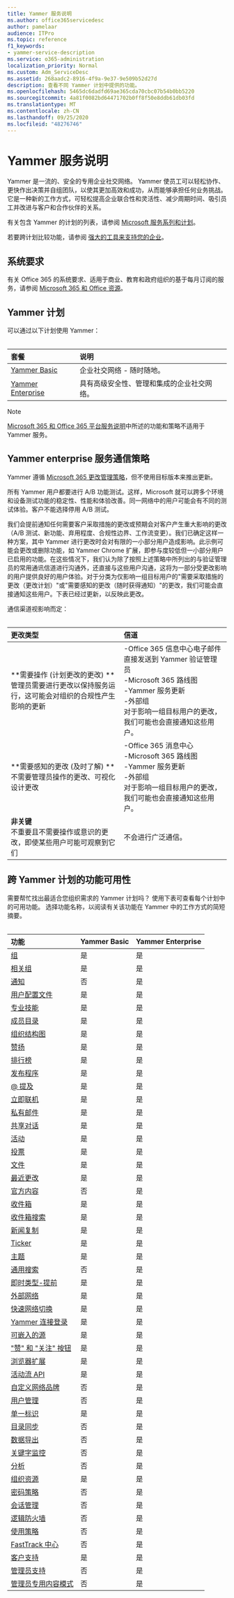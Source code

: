 ```yaml
---
title: Yammer 服务说明
ms.author: office365servicedesc
author: pamelaar
audience: ITPro
ms.topic: reference
f1_keywords:
- yammer-service-description
ms.service: o365-administration
localization_priority: Normal
ms.custom: Adm_ServiceDesc
ms.assetid: 268aadc2-8916-4f9a-9e37-9e509b52d27d
description: 查看不同 Yammer 计划中提供的功能。
ms.openlocfilehash: 5465dc6dadfd69ae365cda70cbc07b54b0bb5220
ms.sourcegitcommit: 4a81f0082bd64471702b0ff8f50e8ddb61db03fd
ms.translationtype: MT
ms.contentlocale: zh-CN
ms.lasthandoff: 09/25/2020
ms.locfileid: "48276746"
---
```

# <a name="yammer-service-description"></a>Yammer 服务说明

Yammer 是一流的、安全的专用企业社交网络。 Yammer 使员工可以轻松协作、更快作出决策并自组团队，以使其更加高效和成功，从而能够承担任何业务挑战。 它是一种新的工作方式，可轻松提高企业联合性和灵活性、减少周期时间、吸引员工并改进与客户和合作伙伴的关系。
  
有关包含 Yammer 的计划的列表，请参阅 [Microsoft 服务系列和计划](../office-365-platform-service-description/office-365-plan-options.md#office-365-service-families-and-plans)。
  
若要跨计划比较功能，请参阅 [强大的工具来支持您的企业](https://go.microsoft.com/fwlink/?LinkID=799177&amp;clcid=0x409)。
  
## <a name="system-requirements"></a>系统要求

有关 Office 365 的系统要求、适用于商业、教育和政府组织的基于每月订阅的服务，请参阅 [Microsoft 365 和 Office 资源](https://products.office.com/office-system-requirements/#Office365forBEG)。
  
## <a name="yammer-plans"></a>Yammer 计划

可以通过以下计划使用 Yammer：<br><br>
  
| 套餐 | 说明 |
|:-----|:-----|
|[Yammer Basic](https://go.microsoft.com/fwlink/?LinkId=691112) <br/> |企业社交网络 - 随时随地。  <br/> |
|[Yammer Enterprise](https://www.microsoft.com/microsoft-365/yammer/yammer-overview) <br/> |具有高级安全性、管理和集成的企业社交网络。  <br/> |
   
> [!NOTE]
> [Microsoft 365 和 Office 365 平台服务说明](../office-365-platform-service-description/office-365-platform-service-description.md)中所述的功能和策略不适用于 Yammer 服务。 
  
## <a name="yammer-enterprise-service-communications-policy"></a>Yammer enterprise 服务通信策略
<a name="YammerCommsPolicy"> </a>

Yammer 遵循 [Microsoft 365 更改管理策略](https://aka.ms/ManageChange)，但不使用目标版本来推出更新。 
  
所有 Yammer 用户都要进行 A/B 功能测试。这样，Microsoft 就可以跨多个环境和设备测试功能的稳定性、性能和体验改善。同一网络中的用户可能会有不同的测试体验。客户不能选择停用 A/B 测试。
  
我们会提前通知任何需要客户采取措施的更改或预期会对客户产生重大影响的更改（A/B 测试、新功能、弃用程度、合规性边界、工作流变更）。我们已确定这样一种方案，其中 Yammer 进行更改时会对有限的一小部分用户造成影响。此示例可能会更改或删除功能，如 Yammer Chrome 扩展，即参与度较低但一小部分用户已启用的功能。在这些情况下，我们认为除了按照上述策略中所列出的与验证管理员的常用通讯信道进行沟通外，还直接与这些用户沟通，这将为一部分受更改影响的用户提供良好的用户体验。对于分类为仅影响一组目标用户的"需要采取措施的更改（更改计划）"或"需要感知的更改（随时获得通知）"的更改，我们可能会直接通知这些用户。下表已经过更新，以反映此更改。 
  
通信渠道视影响而定：<br><br>
  
| 更改类型 | 信道 |
|:-----|:-----|
|**需要操作 (计划更改的更改) ** <br/>管理员需要进行更改以保持服务运行，这可能会对组织的合规性产生影响的更新  <br/> |-Office 365 信息中心电子邮件直接发送到 Yammer 验证管理员 <br/>-Microsoft 365 路线图<br/>-Yammer 服务更新<br/>-外部组<br/>对于影响一组目标用户的更改，我们可能也会直接通知这些用户。 |
|**需要感知的更改 (及时了解) **<br/>不需要管理员操作的更改、可视化设计更改  <br/> |-Office 365 消息中心<br/>-Microsoft 365 路线图<br/>-Yammer 服务更新<br/>-外部组<br/>对于影响一组目标用户的更改，我们可能也会直接通知这些用户。 |
|**非关键** <br/>不重要且不需要操作或意识的更改，即使某些用户可能可观察到它们  <br/> |不会进行广泛通信。 |
   
## <a name="feature-availability-across-yammer-plans"></a>跨 Yammer 计划的功能可用性

需要帮忙找出最适合您组织需求的 Yammer 计划吗？ 使用下表可查看每个计划中的可用功能。 选择功能名称，以阅读有关该功能在 Yammer 中的工作方式的简短摘要。<br><br>
  
| 功能 | Yammer Basic | Yammer Enterprise |
|:-----|:-----|:-----|
|[组](group-features-in-yammer.md#groups) <br/> | 是  <br/> |是  <br/> |
|[相关组](group-features-in-yammer.md#related-groups) <br/> |是  <br/> |是  <br/> |
|[通知](group-features-in-yammer.md#announcements) <br/> |否  <br/> |是  <br/> |
|[用户配置文件](profile-features-in-yammer.md#user-profiles) <br/> |是  <br/> |是  <br/> |
|[专业技能](profile-features-in-yammer.md#expertise) <br/> |是  <br/> |是  <br/> |
|[成员目录](profile-features-in-yammer.md#member-directory) <br/> |是  <br/> |是  <br/> |
|[组织结构图](profile-features-in-yammer.md#org-chart) <br/> |是  <br/> |是  <br/> |
|[赞扬](profile-features-in-yammer.md#praise) <br/> |是  <br/> |是  <br/> |
|[排行榜](profile-features-in-yammer.md#leaderboards) <br/> |是  <br/> |是  <br/> |
|[发布程序](message-and-conversation-features-in-yammer.md#publisher) <br/> |是  <br/> |是  <br/> |
|[@ 提及](message-and-conversation-features-in-yammer.md#section) <br/> |是  <br/> |是  <br/> |
|[立即联机](message-and-conversation-features-in-yammer.md#online-now) <br/> |是  <br/> |是  <br/> |
|[私有邮件](message-and-conversation-features-in-yammer.md#private-messages) <br/> |是  <br/> |是  <br/> |
|[共享对话](message-and-conversation-features-in-yammer.md#share-conversations) <br/> |是  <br/> |是  <br/> |
|[活动](message-and-conversation-features-in-yammer.md#events) <br/> |是  <br/> |是  <br/> |
|[投票](message-and-conversation-features-in-yammer.md#polls) <br/> |是  <br/> |是  <br/> |
|[文件](document-collaboration-features-in-yammer.md#files) <br/> |是  <br/> |是  <br/> |
|[最近更改](document-collaboration-features-in-yammer.md#recent-changes) <br/> |是  <br/> |是  <br/> |
|[官方内容](document-collaboration-features-in-yammer.md#official-content) <br/> |否  <br/> |是  <br/> |
|[收件箱](inbox-features-in-yammer.md#inbox) <br/> |是  <br/> |是  <br/> |
|[收件箱搜索](inbox-features-in-yammer.md#inbox-search) <br/> |是  <br/> |是  <br/> |
|[新闻复制](discovery-features-in-yammer.md#feeds) <br/> |是  <br/> |是  <br/> |
|[Ticker](discovery-features-in-yammer.md#ticker) <br/> |是  <br/> |是  <br/> |
|[主题](discovery-features-in-yammer.md#topics) <br/> |是  <br/> |是  <br/> |
|[通用搜索](discovery-features-in-yammer.md#universal-search) <br/> |否  <br/> |是  <br/> |
|[即时类型-提前](discovery-features-in-yammer.md#instant-type-ahead) <br/> |是  <br/> |是  <br/> |
|[外部网络](external-network-features-in-yammer.md#external-networks) <br/> |是  <br/> |是  <br/> |
|[快速网络切换](external-network-features-in-yammer.md#fast-network-switching) <br/> |是  <br/> |是  <br/> |
|[Yammer 连接登录](yammer-platform-features.md#yammer-connect-login) <br/> |是  <br/> |是  <br/> |
|[可嵌入的源](yammer-platform-features.md#embeddable-feeds) <br/> |是  <br/> |是  <br/> |
|["赞" 和 "关注" 按钮](yammer-platform-features.md#like-and-follow-buttons) <br/> |是  <br/> |是  <br/> |
|[浏览器扩展](yammer-platform-features.md#browser-extension) <br/> |是  <br/> |是  <br/> |
|[活动流 API](yammer-platform-features.md#activity-stream-api) <br/> |是  <br/> |是  <br/> |
|[自定义网络品牌](administration-and-security-features-in-yammer.md#custom-network-branding) <br/> |否  <br/> |是  <br/> |
|[用户管理](administration-and-security-features-in-yammer.md#user-management) <br/> |否  <br/> |是  <br/> |
|[单一标识](administration-and-security-features-in-yammer.md#single-identity) <br/> |是  <br/> |是  <br/> |
|[目录同步](administration-and-security-features-in-yammer.md#directory-synchronization) <br/> |否  <br/> |是  <br/> |
|[数据导出](administration-and-security-features-in-yammer.md#data-export) <br/> |否  <br/> |是  <br/> |
|[关键字监控](administration-and-security-features-in-yammer.md#keyword-monitoring) <br/> |否  <br/> |是  <br/> |
|[分析](administration-and-security-features-in-yammer.md#analytics) <br/> |否  <br/> |是  <br/> |
|[组织资源](administration-and-security-features-in-yammer.md#organization-resources) <br/> |是  <br/> |是  <br/> |
|[密码策略](administration-and-security-features-in-yammer.md#password-policies) <br/> |否  <br/> |是  <br/> |
|[会话管理](administration-and-security-features-in-yammer.md#session-management) <br/> |否  <br/> |是  <br/> |
|[逻辑防火墙](administration-and-security-features-in-yammer.md#logical-firewall) <br/> |否  <br/> |是  <br/> |
|[使用策略](administration-and-security-features-in-yammer.md#usage-policy) <br/> |否  <br/> |是  <br/> |
|[FastTrack 中心](https://go.microsoft.com/fwlink/?LinkID=518597&amp;clcid=0x409) <br/> |否  <br/> |是  <br/> |
|[客户支持](support-features-in-yammer.md#customer-support) <br/> |是  <br/> |是  <br/> |
|[管理员支持](support-features-in-yammer.md#administrator-support) <br/> |否  <br/> |是  <br/> |
|[管理员专用内容模式](administration-and-security-features-in-yammer.md#admin-private-content-mode) <br/> |否  <br/> |是  <br/> |

